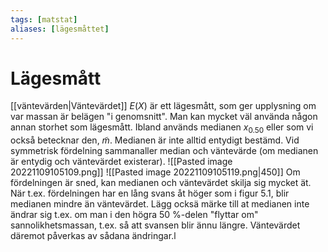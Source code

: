 ```yaml
---
tags: [matstat]
aliases: [lägesmåttet]
---
```

# Lägesmått

[[väntevärden|Väntevärdet]] $E(X)$ är ett lägesmått, som ger upplysning om var massan är belägen "i genomsnitt". Man kan mycket väl använda någon annan storhet som lägesmått. Ibland används medianen $x_{0.50}$ eller som vi också betecknar den, $\tilde{m}$. Medianen är inte alltid entydigt bestämd. Vid symmetrisk fördelning sammanaller median och väntevärde (om medianen är entydig och väntevärdet existerar).
![[Pasted image 20221109105109.png]]
![[Pasted image 20221109105119.png|450]]
Om fördelningen är sned, kan medianen och väntevärdet skilja sig mycket ät. När t.ex. fördelningen har en lång svans åt höger som i figur 5.1, blir medianen mindre än väntevärdet. Lägg ocksä märke till at medianen inte ändrar sig t.ex. om man i den högra 50 %-delen "flyttar om" sannolikhetsmassan, t.ex. så att svansen blir ännu längre. Väntevärdet däremot påverkas av sådana ändringar.l